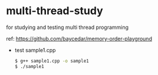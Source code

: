 # multi-thread-study
for studying and testing multi thread programming

ref: https://github.com/baycedar/memory-order-playground

- test sample1.cpp
  ```sh
  $ g++ sample1.cpp -o sample1
  $ ./sample1
  ```
